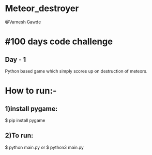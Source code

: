 # Meteor_destroyer
@Varnesh Gawde
# #100 days code challenge

## Day - 1

Python based game which simply scores up on destruction of meteors.

# How to run:-
## 1)install pygame:

$ pip install pygame

## 2)To run:

$ python main.py
or
$ python3 main.py 

